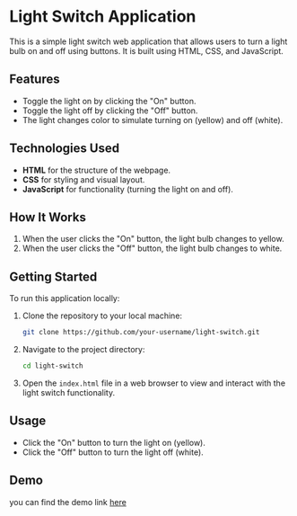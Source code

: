# Light Switch Application

This is a simple light switch web application that allows users to turn a light bulb on and off using buttons. It is built using HTML, CSS, and JavaScript.

## Features

- Toggle the light on by clicking the "On" button.
- Toggle the light off by clicking the "Off" button.
- The light changes color to simulate turning on (yellow) and off (white).

## Technologies Used

- **HTML** for the structure of the webpage.
- **CSS** for styling and visual layout.
- **JavaScript** for functionality (turning the light on and off).

## How It Works

1. When the user clicks the "On" button, the light bulb changes to yellow.
2. When the user clicks the "Off" button, the light bulb changes to white.

## Getting Started

To run this application locally:

1. Clone the repository to your local machine:
    ```bash
    git clone https://github.com/your-username/light-switch.git
    ```

2. Navigate to the project directory:
    ```bash
    cd light-switch
    ```

3. Open the `index.html` file in a web browser to view and interact with the light switch functionality.

## Usage

- Click the "On" button to turn the light on (yellow).
- Click the "Off" button to turn the light off (white).

## Demo

you can find the demo link [here](https://kirangajjana.github.io/bulb-toggle-functionality/)


